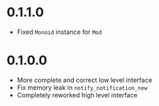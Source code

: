 0.1.1.0
=======

  * Fixed `Monoid` instance for `Mod`

0.1.0.0
=======

  * More complete and correct low level interface
  * Fix memory leak in `notify_notification_new`
  * Completely reworked high level interface
